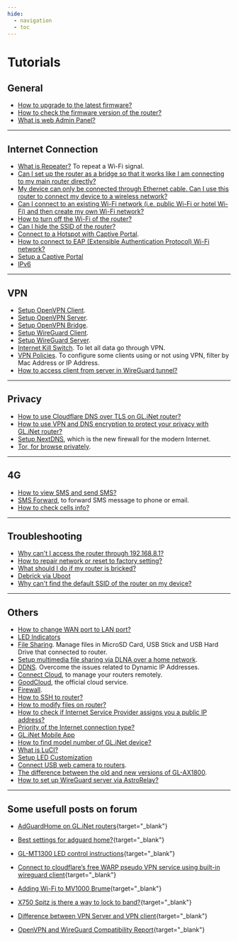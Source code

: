 ```yaml
---
hide:
  - navigation
  - toc
---
```


# Tutorials

## General

* [How to upgrade to the latest firmware?](firmware_upgrade)
* [How to check the firmware version of the router?](check_firmware_version)
* [What is web Admin Panel?](web_admin_panel)

---

## Internet Connection

* [What is Repeater?](repeater) To repeat a Wi-Fi signal.
* [Can I set up the router as a bridge so that it works like I am connecting to my main router directly?](setup_the_router_as_a_bridge)
* [My device can only be connected through Ethernet cable. Can I use this router to connect my device to a wireless network?](produce_a_wired_connection)
* [Can I connect to an existing Wi-Fi network (i.e. public Wi-Fi or hotel Wi-Fi) and then create my own Wi-Fi network?](connect_to_an_existing_wifi)
* [How to turn off the Wi-Fi of the router?](turn_off_wifi)
* [Can I hide the SSID of the router?](hide_ssid)
* [Connect to a Hotspot with Captive Portal](connect_to_a_hotspot_with_captive_portal).
* [How to connect to EAP (Extensible Authentication Protocol) Wi-Fi network?](eap)
* [Setup a Captive Portal](captive_portal)
* [IPv6](ipv6)

---

## VPN

* [Setup OpenVPN Client](openvpn_client).
* [Setup OpenVPN Server](openvpn_server).
* [Setup OpenVPN Bridge](openvpn_bridge).
* [Setup WireGuard Client](wireguard_client).
* [Setup WireGuard Server](wireguard_server).
* [Internet Kill Switch](internet_kill_switch). To let all data go through VPN.
* [VPN Policies](vpn_policies). To configure some clients using or not using VPN, filter by Mac Address or IP Address. 
* [How to access client from server in WireGuard tunnel?](wireguard_server_access_to_client_lan_side)

---

## Privacy

* [How to use Cloudflare DNS over TLS on GL.iNet router?](how_to_use_cloudflare_dns_over_tls_on_glinet_router)
* [How to use VPN and DNS encryption to protect your privacy with GL.iNet router?](how_to_use_vpn_and_dns_encryption_to_protect_your_privacy_with_glinet_router)
* [Setup NextDNS](nextdns), which is the new firewall for the modern Internet.
* [Tor, for browse privately](tor).

---

## 4G

* [How to view SMS and send SMS?](sms)
* [SMS Forward](sms_forward), to forward SMS message to phone or email.
* [How to check cells info?](cells_info)

---

## Troubleshooting

* [Why can't I access the router through 192.168.8.1?](cannot_access_web_admin_panel)
* [How to repair network or reset to factory setting?](repair_network_or_reset_firmware)
* [What should I do if my router is bricked?](debrick)
* [Debrick via Uboot](debrick)
* [Why can't find the default SSID of the router on my device?](cannot_find_ssid)

---

## Others

* [How to change WAN port to LAN port?](change_wan_to_lan)
* [LED Indicators](led)
* [File Sharing](file_sharing). Manage files in MicroSD Card, USB Stick and USB Hard Drive that connected to router.
* [Setup multimedia file sharing via DLNA over a home network](multimedia_file_sharing).
* [DDNS](ddns). Overcome the issues related to Dynamic IP Addresses.
* [Connect Cloud](cloud), to manage your routers remotely.
* [GoodCloud](cloud), the official cloud service.
* [Firewall](firewall).
* [How to SSH to router?](ssh)
* [How to modify files on router?](scp)
* [How to check if Internet Service Provider assigns you a public IP address?](how_to_check_if_isp_assigns_you_a_public_ip_address)
* [Priority of the Internet connection type?](internet_connection_priority)
* [GL.iNet Mobile App](mobile_app)
* [How to find model number of GL.iNet device?](how_to_find_model)
* [What is LuCI?](what_is_luci)
* [Setup LED Customization](led_customization)
* [Connect USB web camera to routers](camera).
* [The difference between the old and new versions of GL-AX1800](gl-ax1800_new_vs_old_version).
* [How to set up WireGuard server via AstroRelay?](set_up_wireguard_server_via_astrorelay)

---

## Some usefull posts on forum

* [AdGuardHome on GL.iNet routers](https://forum.gl-inet.com/t/adguardhome-on-gl-routers/10664){target="_blank"}

* [Best settings for adguard home?](https://forum.gl-inet.com/t/best-settings-for-adguard-home/11975){target="_blank"}

* [GL-MT1300 LED control instructions](https://forum.gl-inet.com/t/gl-mt1300-led-control-instructions/13338){target="_blank"}

* [Connect to cloudflare’s free WARP pseudo VPN service using built-in wireguard client](https://forum.gl-inet.com/t/guide-connect-to-cloudflares-free-warp-pseudo-vpn-service-using-built-in-wireguard-client/10508){target="_blank"}

* [Adding Wi-Fi to MV1000 Brume](https://forum.gl-inet.com/t/adding-wi-fi-to-mv1000-brume/9610){target="_blank"}

* [X750 Spitz is there a way to lock to band?](https://forum.gl-inet.com/t/x750-spitz-is-there-a-way-to-lock-to-band/5687){target="_blank"}

* [Difference between VPN Server and VPN client](https://forum.gl-inet.com/t/difference-between-vpn-server-and-vpn-client/10045){target="_blank"}

* [OpenVPN and WireGuard Compatibility Report](https://forum.gl-inet.com/t/openvpn-and-wireguard-compatibility-report/15621){target="_blank"}
